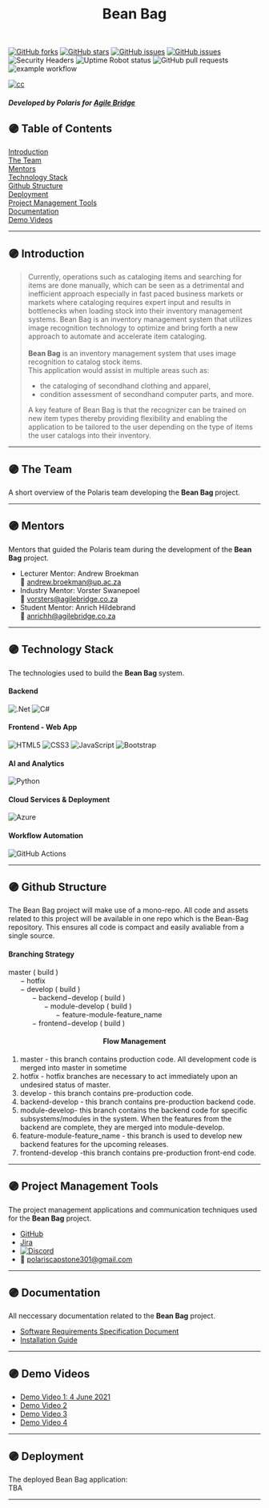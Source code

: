 <h1 align="center">Bean Bag </h1>
<br>

[![GitHub forks](https://img.shields.io/github/forks/COS301-SE-2021/Bean-Bag?style=flat-square&)](https://github.com/COS301-SE-2021/Bean-Bag/network) [![GitHub stars](https://img.shields.io/github/stars/COS301-SE-2021/Bean-Bag?style=flat-square&)](https://github.com/COS301-SE-2021/Bean-Bag/stargazers) [![GitHub issues](https://img.shields.io/github/contributors/COS301-SE-2021/Bean-Bag?style=flat-square&)](https://github.com/COS301-SE-2021/Bean-Bag/contributors)
[![GitHub issues](https://img.shields.io/github/issues/COS301-SE-2021/Bean-Bag?style=flat-square&)](https://github.com/COS301-SE-2021/Bean-Bag/issues)
![Security Headers](https://img.shields.io/security-headers?style=flat-square&url=https%3A%2F%2Fgithub.com%2FCOS301-SE-2021%2FBean-Bag%2F)
![Uptime Robot status](https://img.shields.io/uptimerobot/status/m788271158-bb7bc699e2e1865de72a0c39?style=flat-square&)
![GitHub pull requests](https://img.shields.io/github/issues-pr/COS301-SE-2021/Bean-Bag?style=flat-square&)
![example workflow](https://github.com/COS301-SE-2021/Bean-Bag/actions/workflows/dotnet.yml/badge.svg?style=flat-square&)

<a href="https://ibb.co/mHHgTm0"><img src="https://i.ibb.co/RCCdb1N/cc.png" alt="cc" border="0"></a><br /><a target='_blank' href=''></a><h5 align="left"> Developed by Polaris for <a href="www.AgileBridge.co.za" >Agile Bridge</a></h5>

<!--[![Coverage Status](https://coveralls.io/repos/github/COS301-SE-2021/Bean-Bag/badge.svg?branch=main)](https://coveralls.io/github/COS301-SE-2021/Bean-Bag?branch=master)!--->

## <!--Can add more badges about builds and testing later: shields.io -->

<h2>🟣 Table of Contents</h2>

[Introduction](#intro) <br>
[The Team](#team)<br>
[Mentors](#mentors)<br>
[Technology Stack](#tech)<br>
[Github Structure](#structure)<br>
[Deployment](#deploy)<br>
[Project Management Tools](#management)<br>
[Documentation](#D1)<br>
[Demo Videos](#D2)

---

<a  name="intro"/><h2>🟣 Introduction </h2></a>

<blockquote>
Currently, operations such as cataloging items and searching for items are done manually, which can be seen as a detrimental and inefficient approach especially in fast paced business markets or markets where cataloging requires expert input and results in bottlenecks when loading stock into their inventory management systems. Bean Bag is an inventory management system that utilizes image recognition technology to optimize and bring forth a new approach to automate and accelerate item cataloging.
<br><br>
<b>Bean Bag</b> is an inventory management system that uses image recognition to catalog stock items.<br>
This application would assist in multiple areas such as:

- the cataloging of secondhand clothing and apparel,
- condition assessment of secondhand computer parts, and more.

A key feature of Bean Bag is that the recognizer can be trained on new item types thereby providing flexibility and enabling the application to be tailored to the user depending on the type of items the user catalogs into their inventory.

</blockquote>

---

<a name="team"/><h2>🟣 The Team</h2></a>
A short overview of the Polaris team developing the <b>Bean Bag </b> project.

---

<a name="mentors"/><h2>🟣 Mentors</h3></a>
Mentors that guided the Polaris team during the development of the <b>Bean Bag</b> project.

- Lecturer Mentor: Andrew Broekman <br> :email: andrew.broekman@up.ac.za
- Industry Mentor: Vorster Swanepoel <br>:email: vorsters@agilebridge.co.za
- Student Mentor: Anrich Hildebrand <br>:email: anrichh@agilebridge.co.za

---

<a name="tech"/><h2>🟣 Technology Stack</h3></a>
The technologies used to build the <b>Bean Bag </b> system.

<!--TODO: Add correct tech to correct sub headings -->

<h4>Backend</h4>
<p> <img alt=".Net" src="https://img.shields.io/badge/ASP.NET Core-5.0-5C2D91?style=flat-round&logo=.net&logoColor=white"/> <img alt="C#" src="https://img.shields.io/badge/C%23-%23239120.svg?style=flat-round&logo=c-sharp&logoColor=white"/></p>

<h4>Frontend - Web App</h4>
<p><img alt="HTML5" src="https://img.shields.io/badge/HTML5-%23E34F26.svg?style=flat-round&logo=html5&logoColor=white"/> <img alt="CSS3" src="https://img.shields.io/badge/CSS3-%231572B6.svg?style=flat-round&logo=CSS3&logoColor=white"/> <img alt="JavaScript" src="https://img.shields.io/badge/JavaScript-%23323330.svg?style=flat-round=javascript&logoColor=%23F7DF1E"/> <img alt="Bootstrap" src="https://img.shields.io/badge/Bootstrap-%23563D7C.svg?style=flat-round&logo=bootstrap&logoColor=white"/></p>

<h4>AI and Analytics</h4>
<img alt="Python" src="https://img.shields.io/badge/Python-%2314354C.svg?style=flat-round=python&logoColor=white"/>

<h4>Cloud Services & Deployment</h4>
<img alt="Azure" src="https://img.shields.io/badge/Microsoft_Azure-0089D6?style=flat-round&logo=microsoft-azure&logoColor=white"/>

<h4>Workflow Automation</h4>
<img alt="GitHub Actions" src="https://img.shields.io/badge/Github Actions-%232671E5.svg?style=flat-round&logo=githubactions&logoColor=white"/>

---

<a name="structure"/><h2>🟣 Github Structure</h3></a>
The Bean Bag project will make use of a mono-repo. All code and assets related to this project will be available in one repo which is the Bean-Bag repository. This ensures all code is compact and easily avaliable from a single source.

<h4>Branching Strategy</h4>

master ( build )
</br>
&nbsp;&nbsp;&nbsp;&nbsp;&nbsp;&nbsp;− hotfix
</br>
&nbsp;&nbsp;&nbsp;&nbsp;&nbsp;&nbsp;− develop ( build )
</br>
&nbsp;&nbsp;&nbsp;&nbsp;&nbsp;&nbsp;&nbsp;&nbsp;&nbsp;&nbsp;&nbsp;&nbsp;− backend−develop ( build )
</br>
&nbsp;&nbsp;&nbsp;&nbsp;&nbsp;&nbsp;&nbsp;&nbsp;&nbsp;&nbsp;&nbsp;&nbsp;&nbsp;&nbsp;&nbsp;&nbsp;&nbsp;&nbsp;− module-develop ( build )
</br>
&nbsp;&nbsp;&nbsp;&nbsp;&nbsp;&nbsp;&nbsp;&nbsp;&nbsp;&nbsp;&nbsp;&nbsp;&nbsp;&nbsp;&nbsp;&nbsp;&nbsp;&nbsp;&nbsp;&nbsp;&nbsp;&nbsp;&nbsp;&nbsp;− feature-module-feature_name
</br>
&nbsp;&nbsp;&nbsp;&nbsp;&nbsp;&nbsp;&nbsp;&nbsp;&nbsp;&nbsp;&nbsp;&nbsp;− frontend−develop ( build )

<h4 align="center">Flow Management</h4>

1.  master - this branch contains production code. All development code is merged into master in sometime
2.  hotfix - hotfix branches are necessary to act immediately upon an undesired status of master.
3.  develop - this branch contains pre-production code.
4.  backend-develop - this branch contains pre-production backend code.
5.  module-develop- this branch contains the backend code for specific subsystems/modules in the system. When the features from the backend are complete, they are merged into module-develop.
6.  feature-module-feature_name - this branch is used to develop new backend features for the upcoming releases.
7.  frontend-develop -this branch contains pre-production front-end code.

---

<a name="management"/><h2> 🟣 Project Management Tools</h3></a>

The project management applications and communication techniques used for the <b>Bean Bag</b> project.

- [GitHub](https://github.com/COS301-SE-2021/Bean-Bag/projects)
-  [Jira](https://polariscapestone.atlassian.net/jira/software/projects/BB301/boards/1)
- [![Discord](https://img.shields.io/discord/591914197219016707.svg?label=&logo=discord&logoColor=ffffff&color=7389D8&labelColor=6A7EC2)](https://discord.gg/GJvuD5PM)
- :email: polariscapstone301@gmail.com

---

<a name="D1"/><h2>🟣 Documentation</h3></a>
All neccessary documentation related to the <b> Bean Bag</b> project.

-  [Software Requirements Specification Document](https://drive.google.com/drive/u/1/folders/1aOf_vzdIkNxeur8eyyou5kn9FHSUVCod)
- [Installation Guide](https://www.overleaf.com/read/) 

---

<a name="D2"/><h2>🟣 Demo Videos</h3></a>

-  [Demo Video 1: 4 June 2021](https://drive.google.com/drive/u/1/folders/18UvquRIEvCKuZyfEESXBXh2mFWG5_VYl)
-  [Demo Video 2](https://drive.google.com/open?id=)
-  [Demo Video 3](https://drive.google.com/open?id=)
- [Demo Video 4](https://drive.google.com/open?id=)

---

<a name="deploy"/><h2>🟣 Deployment</h3></a>
The deployed Bean Bag application:<br>
TBA

---
